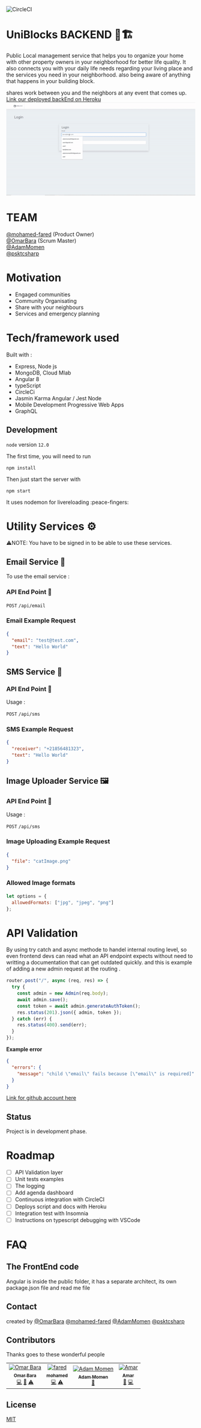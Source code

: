 ![CircleCI](https://img.shields.io/circleci/build/github/AdamMomen/blocks-backend/master)

# UniBlocks BACKEND 🏢🏗️

Public Local management service that helps you to organize your home with other property owners in your neighborhood for better life quality.
It also connects you with your daily life needs regarding your living place and the services you need in your neighborhood.
also being aware of anything that happens in your building block.

shares work between you and the neighbors at any event that comes up.
[Link our deployed backEnd on Heroku](https://blocks-backend.herokuapp.com)
![UniBlocks](./demo/demo.gif)

# TEAM

[@mohamed-fared](https://github.com/mohamed-fared) (Product Owner)<br>
[@OmarBara](https://github.com/OmarBara) (Scrum Master)<br>
[@AdamMomen](https://github.com/AdamMomen)<br>
[@psktcsharp](https://github.com/psktcsharp)

# Motivation

- Engaged communities
- Community Organisating
- Share with your neighbours
- Services and emergency planning

# Tech/framework used

Built with :

- Express, Node js
- MongoDB, Cloud Mlab
- Angular 8
- typeScript
- CircleCi
- Jasmin Karma Angular / Jest Node
- Mobile Development Progressive Web Apps
- GraphQL

## Development

`node` version `12.0`

The first time, you will need to run

```
npm install
```

Then just start the server with

```
npm start
```

It uses nodemon for livereloading :peace-fingers:

# Utility Services ⚙️

⚠️NOTE: You have to be signed in to be able to use these services.

## Email Service 📧

To use the email service :

### API End Point 📡

`POST` `/api/email`

### Email Example Request

```json
{
  "email": "test@test.com",
  "text": "Hello World"
}
```

## SMS Service 📧

### API End Point 📡

Usage :

`POST` `/api/sms`

### SMS Example Request

```json
{
  "receiver": "+21856481323",
  "text": "Hello World"
}
```

## Image Uploader Service 🖼️

### API End Point 📡

Usage :

`POST` `/api/sms`

### Image Uploading Example Request

```json
{
  "file": "catImage.png"
}
```

### Allowed Image formats

```js
let options = {
  allowedFormats: ["jpg", "jpeg", "png"]
};
```

# API Validation

By using try catch and async methode to handel internal routing level, so even frontend devs can read what an API endpoint expects without need to writting a documentation that can get outdated quickly.
and this is example of adding a new admin request at the routing .

```js
router.post("/", async (req, res) => {
  try {
    const admin = new Admin(req.body);
    await admin.save();
    const token = await admin.generateAuthToken();
    res.status(201).json({ admin, token });
  } catch (err) {
    res.status(400).send(err);
  }
});
```

**Example error**

```json
{
  "errors": {
    "message": "child \"email\" fails because [\"email\" is required]"
  }
}
```

[Link for github account here](https://github.com/n0tw0rking)

## Status

Project is in development phase.

# Roadmap

- [ ] API Validation layer
- [ ] Unit tests examples
- [ ] The logging
- [ ] Add agenda dashboard
- [ ] Continuous integration with CircleCI
- [ ] Deploys script and docs with Heroku
- [ ] Integration test with Insomnia
- [ ] Instructions on typescript debugging with VSCode

# FAQ

## The FrontEnd code

Angular is inside the public folder, it has a separate architect, its own package.json file and read me file

## Contact

created by [@OmarBara](https://github.com/OmarBara) [@mohamed-fared](https://github.com/mohamed-fared) [@AdamMomen](https://github.com/AdamMomen) [@psktcsharp](https://github.com/psktcsharp)


## Contributors

Thanks goes to these wonderful people

<!-- ALL-CONTRIBUTORS-LIST:START - Do not remove or modify this section -->
<!-- prettier-ignore -->
<table>
  <tr>
    <td align="center"><a href="https://github.com/OmarBara"><img src="https://avatars0.githubusercontent.com/u/26072723?s=400&v=4" width="100px;" alt="Omar Bara"/><br /><sub><b>Omar Bara</b></sub></a><br /><a href="" title="Code">💻</a> <a href="" title="Documentation">📖</a> <a href="" title="Tests">⚠️</a></td>
    <td align="center"><a href="https://github.com/mohamed-fared"><img src="https://avatars1.githubusercontent.com/u/38176894?s=400&v=4" width="100px;" alt="fared"/><br /><sub><b>mohamed</b></sub></a><br /><a href="https://github.com/mohamed-fared" title="Code">💻</a> <a href="" title="Tests">⚠️</a></td>
    <td align="center"><a href="https://github.com/AdamMomen"><img src="https://avatars1.githubusercontent.com/u/55929982?s=400&v=4" width="100px;" alt="Adam Momen"/><br /><sub><b>Adam Momen</b></sub></a><br /><a href="https://github.com/AdamMomen" title="Bug reports">🐛</a></td>
    <td align="center"><a href="https://github.com/psktcsharp"><img src="https://avatars0.githubusercontent.com/u/23266034?s=400&v=4" width="100px;" alt="Amar"/><br /><sub><b>Amar</b></sub></a><br /><a href="https://github.com/psktcsharp" title="Bug reports">🐛</a> <a href="" title="Code">💻</a></td>   
</table>

<!-- ALL-CONTRIBUTORS-LIST:END -->

## License

[MIT](./LICENSE)
